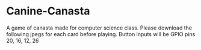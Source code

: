 # Canine-Canasta
A game of canasta made for computer science class.
Please download the following jpegs for each card before playing.
Button inputs will be GPIO pins 20, 16, 12, 26
 
